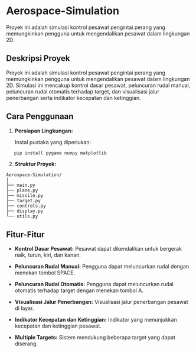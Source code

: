 # Aerospace-Simulation
Proyek ini adalah simulasi kontrol pesawat pengintai perang yang memungkinkan pengguna untuk mengendalikan pesawat dalam lingkungan 2D.


## Deskripsi Proyek

Proyek ini adalah simulasi kontrol pesawat pengintai perang yang memungkinkan pengguna untuk mengendalikan pesawat dalam lingkungan 2D. Simulasi ini mencakup kontrol dasar pesawat, peluncuran rudal manual, peluncuran rudal otomatis terhadap target, dan visualisasi jalur penerbangan serta indikator kecepatan dan ketinggian.

## Cara Penggunaan

1. **Persiapan Lingkungan:**

   Instal pustaka yang diperlukan:
```bash
   pip install pygame numpy matplotlib
```
2. **Struktur Proyek:**
```
Aerospace-Simulation/
│
├── main.py
├── plane.py
├── missile.py
├── target.py
├── controls.py
├── display.py
└── utils.py
```
## Fitur-Fitur
 * **Kontrol Dasar Pesawat:**
Pesawat dapat dikendalikan untuk bergerak naik, turun, kiri, dan kanan.

 * **Peluncuran Rudal Manual:**
Pengguna dapat meluncurkan rudal dengan menekan tombol SPACE.

 * **Peluncuran Rudal Otomatis:**
Pengguna dapat meluncurkan rudal otomatis terhadap target dengan menekan tombol A.

 * **Visualisasi Jalur Penerbangan:**
Visualisasi jalur penerbangan pesawat di layar.

 * **Indikator Kecepatan dan Ketinggian:**
Indikator yang menunjukkan kecepatan dan ketinggian pesawat.

 * **Multiple Targets:**
Sistem mendukung beberapa target yang dapat diserang.

